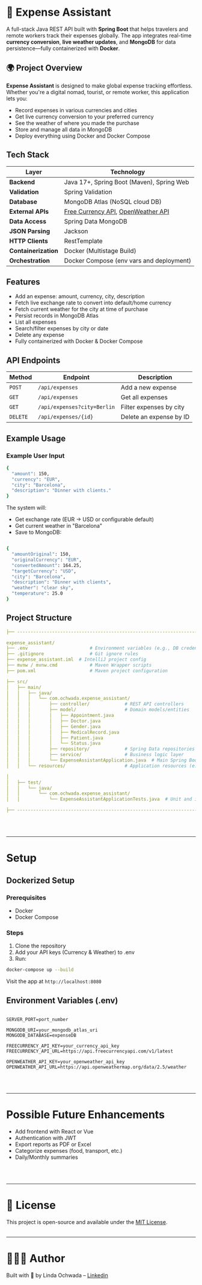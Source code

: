  # 💸 Expense Assistant

A full-stack Java REST API built with **Spring Boot** that helps travelers and remote workers track their expenses globally. 
The app integrates real-time **currency conversion**, **live weather updates**, and **MongoDB** for data persistence—fully 
containerized with **Docker**.

## 🌍 Project Overview

**Expense Assistant** is designed to make global expense tracking effortless. Whether you're a digital nomad, tourist, 
or remote worker, this application lets you:

- Record expenses in various currencies and cities 
- Get live currency conversion to your preferred currency 
- See the weather of where you made the purchase 
- Store and manage all data in MongoDB 
- Deploy everything using Docker and Docker Compose

## Tech Stack

| Layer                | Technology                                                                                        |
|----------------------|---------------------------------------------------------------------------------------------------|
| **Backend**          | Java 17+, Spring Boot (Maven), Spring Web                                                         |
| **Validation**       | Spring Validation                                                                                 |
| **Database**         | MongoDB Atlas (NoSQL cloud DB)                                                                    |
| **External APIs**    | [Free Currency API](https://freecurrencyapi.com/), [OpenWeather API](https://openweathermap.org/) |
| **Data Access**      | Spring Data MongoDB                                                                               |
| **JSON Parsing**     | Jackson                                                                                           |
| **HTTP Clients**     | RestTemplate                                                                                      |
| **Containerization** | Docker (Multistage Build)                                                                         |
| **Orchestration**    | Docker Compose (env vars and deployment)                                                          |

## Features
- Add an expense: amount, currency, city, description 
- Fetch live exchange rate to convert into default/home currency 
- Fetch current weather for the city at time of purchase 
- Persist records in MongoDB Atlas 
- List all expenses 
- Search/filter expenses by city or date 
- Delete any expense 
- Fully containerized with Docker & Docker Compose 

## API Endpoints
| Method   | Endpoint                    | Description             |
|----------|-----------------------------|-------------------------|
| `POST`   | `/api/expenses`             | Add a new expense       |
| `GET`    | `/api/expenses`             | Get all expenses        |
| `GET`    | `/api/expenses?city=Berlin` | Filter expenses by city |
| `DELETE` | `/api/expenses/{id}`        | Delete an expense by ID |


## Example Usage
### Example User Input

```bash
{
  "amount": 150,
  "currency": "EUR",
  "city": "Barcelona",
  "description": "Dinner with clients."
}
```
The system will:
- Get exchange rate (EUR → USD or configurable default)
- Get current weather in "Barcelona"
- Save to MongoDB:

```bash

{
  "amountOriginal": 150,
  "originalCurrency": "EUR",
  "convertedAmount": 164.25,
  "targetCurrency": "USD",
  "city": "Barcelona",
  "description": "Dinner with clients",
  "weather": "clear sky",
  "temperature": 25.0
}
```
## Project Structure
```yaml
├── ---------------------------------------------------------------------------------------------- 

expense_assistant/
├── .env                       # Environment variables (e.g., DB credentials, API keys)
├── .gitignore                 # Git ignore rules
├── expense_assistant.iml  # IntelliJ project config
├── mvnw / mvnw.cmd            # Maven Wrapper scripts
├── pom.xml                    # Maven project configuration

├── src/
│   ├── main/
│   │   ├── java/
│   │   │   └── com.ochwada.expense_assistant/
│   │   │       ├── controller/             # REST API controllers
│   │   │       ├── model/                  # Domain models/entities
│   │   │       │   ├── Appointment.java
│   │   │       │   ├── Doctor.java
│   │   │       │   ├── Gender.java
│   │   │       │   ├── MedicalRecord.java
│   │   │       │   ├── Patient.java
│   │   │       │   └── Status.java
│   │   │       ├── repository/             # Spring Data repositories
│   │   │       ├── service/                # Business logic layer
│   │   │       └── ExpenseAssistantApplication.java  # Main Spring Boot application class
│   │   └── resources/                      # Application resources (e.g., application.properties, static files)

│
│   ├── test/
│   │   └── java/
│   │       └── com.ochwada.expense_assistant/
│   │           └── ExpenseAssistantApplicationTests.java  # Unit and integration tests

├── ---------------------------------------------------------------------------------------------- 
```


<br>
<br>

---
#  Setup
## Dockerized Setup
### Prerequisites
- Docker 
- Docker Compose

### Steps
1. Clone the repository 
2. Add your API keys (Currency & Weather) to .env 
3. Run:
```bash
docker-compose up --build
```
Visit the app at `http://localhost:8080`

## Environment Variables (.env)
```env

SERVER_PORT=port_number

MONGODB_URI=your_mongodb_atlas_uri
MONGODB_DATABASE=expenseDB

FREECURRENCY_API_KEY=your_currency_api_key
FREECURRENCY_API_URL=https://api.freecurrencyapi.com/v1/latest

OPENWEATHER_API_KEY=your_openweather_api_key
OPENWEATHER_API_URL=https://api.openweathermap.org/data/2.5/weather
```
<br>
<br>

---
#  Possible Future Enhancements
- Add frontend with React or Vue
- Authentication with JWT
- Export reports as PDF or Excel
- Categorize expenses (food, transport, etc.)
- Daily/Monthly summaries

<br>
<br>

---
# 📜  License
This project is open-source and available under the  [MIT License](https://opensource.org/license/mit).
<br>
<br>



---
# 👩🏾‍💻 Author
Built with 💚 by Linda Ochwada – [Linkedin](https://www.linkedin.com/in/ochwada-l-66630a36/)
